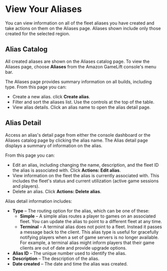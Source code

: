 # View Your Aliases<a name="gamelift-console-aliases"></a>

You can view information on all of the fleet aliases you have created and take actions on them on the Aliases page\. Aliases shown include only those created for the selected region\.

## Alias Catalog<a name="gamelift-console-aliases-catalog"></a>

All created aliases are shown on the Aliases catalog page\. To view the Aliases page, choose **Aliases** from the Amazon GameLift console's menu bar\. 

The Aliases page provides summary information on all builds, including type\. From this page you can: 
+ Create a new alias\. click **Create alias**\.
+ Filter and sort the aliases list\. Use the controls at the top of the table\.
+ View alias details\. Click an alias name to open the alias detail page\.

## Alias Detail<a name="gamelift-console-aliases-detail"></a>

Access an alias's detail page from either the console dashboard or the Aliases catalog page by clicking the alias name\. The Alias detail page displays a summary of information on the alias\. 

From this page you can: 
+ Edit an alias, including changing the name, description, and the fleet ID the alias is associated with\. Click **Actions: Edit alias**\.
+ View information on the fleet the alias is currently associated with\. This includes the fleet's status and current utilization \(active game sessions and players\)\. 
+ Delete an alias\. Click **Actions: Delete alias**\.

Alias detail information includes: 
+ **Type** – The routing option for the alias, which can be one of these:
  + **Simple** – A simple alias routes a player to games on an associated fleet\. You can update the alias to point to a different fleet at any time\.
  + **Terminal** – A terminal alias does not point to a fleet\. Instead it passes a message back to the client\. This alias type is useful for gracefully notifying players when a set of game servers is no longer available\. For example, a terminal alias might inform players that their game clients are out of date and provide upgrade options\. 
+ **Alias ID** – The unique number used to identify the alias\.
+ **Description** – The description of the alias\.
+ **Date created** – The date and time the alias was created\.